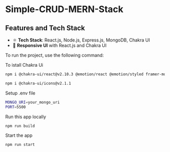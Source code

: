 # Simple-CRUD-MERN-Stack
## Features and Tech Stack

- ⚛️ **Tech Stack**: React.js, Node.js, Express.js, MongoDB, Chakra UI
- 📱 **Responsive UI** with React.js and Chakra UI



To run the project, use the following command:

To istall Chakra Ui
```bash
npm i @chakra-ui/react@v2.10.3 @emotion/react @emotion/styled framer-motion
```
```bash
npm i @chakra-ui/icons@v2.1.1
```

Setup .env file
```bash 
MONGO_URI=your_mongo_uri
PORT=5500
```

Run this app locally
```bash
npm run build
```

Start the app
```bash
npm run start
```

